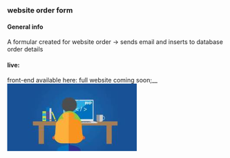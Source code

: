 ### website order form

#### General info
A formular created for website order -> sends email and inserts to database order details 

#### live: 
front-end available here:
full website coming soon;__
![php](https://github.com/IgaSyl/order_website/blob/master/sources/img/php.jpg)
